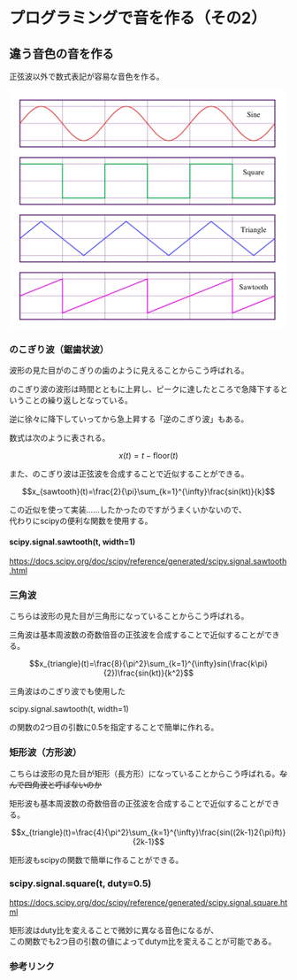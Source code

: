 # プログラミングで音を作る（その2）

## 違う音色の音を作る

正弦波以外で数式表記が容易な音色を作る。

<img src="waveforms.png" width="500">

### のこぎり波（鋸歯状波）

波形の見た目がのこぎりの歯のように見えることからこう呼ばれる。

のこぎり波の波形は時間とともに上昇し、ピークに達したところで急降下するということの繰り返しとなっている。

逆に徐々に降下していってから急上昇する「逆のこぎり波」もある。

数式は次のように表される。

$$x(t) = t - \mathrm{floor}(t)$$

また、のこぎり波は正弦波を合成することで近似することができる。

$$x_{sawtooth}(t)=\frac{2}{\pi}\sum_{k=1}^{\infty}\frac{sin(kt)}{k}$$

この近似を使って実装……したかったのですがうまくいかないので、  
代わりにscipyの便利な関数を使用する。

#### scipy.signal.sawtooth(t, width=1)

https://docs.scipy.org/doc/scipy/reference/generated/scipy.signal.sawtooth.html


### 三角波

こちらは波形の見た目が三角形になっていることからこう呼ばれる。

三角波は基本周波数の奇数倍音の正弦波を合成することで近似することができる。

$$x_{triangle}(t)=\frac{8}{\pi^2}\sum_{k=1}^{\infty}sin(\frac{k\pi}{2})\frac{sin(kt)}{k^2}$$

三角波はのこぎり波でも使用した

scipy.signal.sawtooth(t, width=1)

の関数の2つ目の引数に0.5を指定することで簡単に作れる。

### 矩形波（方形波）

こちらは波形の見た目が矩形（長方形）になっていることからこう呼ばれる。~~なんで四角波と呼ばないのか~~

矩形波も基本周波数の奇数倍音の正弦波を合成することで近似することができる。

$$x_{triangle}(t)=\frac{4}{\pi^2}\sum_{k=1}^{\infty}\frac{sin((2k-1)2{\pi}ft)}{2k-1}$$

矩形波もscipyの関数で簡単に作ることができる。

### scipy.signal.square(t, duty=0.5)

https://docs.scipy.org/doc/scipy/reference/generated/scipy.signal.square.html

矩形波はduty比を変えることで微妙に異なる音色になるが、  
この関数でも2つ目の引数の値によってdutym比を変えることが可能である。





### 参考リンク

